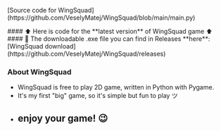 <p align="centre">
  [Source code for WingSquad](https://github.com/VeselyMatej/WingSquad/blob/main/main.py)
</p>
#### ⬆️ Here is code for the **latest version** of WingSquad game ⬆️
#### 💾 The downloadable .exe file you can find in Releases **here**: [WingSquad download](https://github.com/VeselyMatej/WingSquad/releases)

### About WingSquad
- WingSquad is free to play 2D game, written in Python with Pygame.
- It's my first "big" game, so it's simple but fun to play ツ
- ## enjoy your game! 😉
